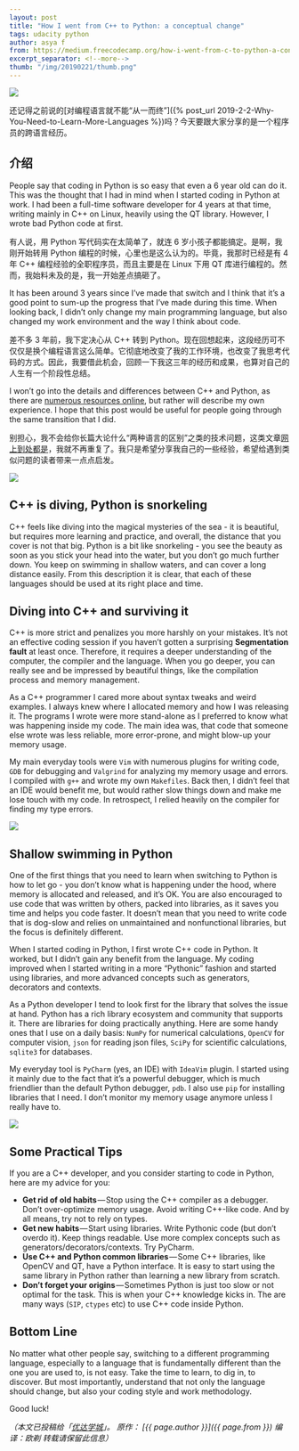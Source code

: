 ```yaml
---
layout: post
title: "How I went from C++ to Python: a conceptual change"
tags: udacity python 
author: asya f
from: https://medium.freecodecamp.org/how-i-went-from-c-to-python-a-conceptual-change-8bf29d059428
excerpt_separator: <!--more-->
thumb: "/img/20190221/thumb.png"
---
```

<img src="/img/20190221/001.jpeg" />

还记得之前说的[对编程语言就不能“从一而终”]({% post_url 2019-2-2-Why-You-Need-to-Learn-More-Languages %})吗？今天要跟大家分享的是一个程序员的跨语言经历。

<!--more-->

## 介绍

People say that coding in Python is so easy that even a 6 year old can do it. This was the thought that I had in mind when I started coding in Python at work. I had been a full-time software developer for 4 years at that time, writing mainly in C++ on Linux, heavily using the QT library. However, I wrote bad Python code at first.

有人说，用 Python 写代码实在太简单了，就连 6 岁小孩子都能搞定。是啊，我刚开始转用 Python 编程的时候，心里也是这么认为的。毕竟，我那时已经是有 4 年 C++ 编程经验的全职程序员，而且主要是在 Linux 下用 QT 库进行编程的。然而，我始料未及的是，我一开始差点搞砸了。

It has been around 3 years since I’ve made that switch and I think that it’s a good point to sum-up the progress that I’ve made during this time. When looking back, I didn’t only change my main programming language, but also changed my work environment and the way I think about code.

差不多 3 年前，我下定决心从 C++ 转到 Python。现在回想起来，这段经历可不仅仅是换个编程语言这么简单。它彻底地改变了我的工作环境，也改变了我思考代码的方式。因此，我要借此机会，回顾一下我这三年的经历和成果，也算对自己的人生有一个阶段性总结。


I won’t go into the details and differences between C++ and Python, as there are [numerous resources online](https://www.educba.com/python-vs-c-plus-plus/), but rather will describe my own experience. I hope that this post would be useful for people going through the same transition that I did.

别担心，我不会给你长篇大论什么“两种语言的区别”之类的技术问题，这类文章[网上到处都是](https://www.educba.com/python-vs-c-plus-plus/)，我就不再重复了。我只是希望分享我自己的一些经验，希望给遇到类似问题的读者带来一点点启发。

<img src="/img/20190221/002.jpeg" />

## C++ is diving, Python is snorkeling

C++ feels like diving into the magical mysteries of the sea - it is beautiful, but requires more learning and practice, and overall, the distance that you cover is not that big. Python is a bit like snorkeling - you see the beauty as soon as you stick your head into the water, but you don’t go much further down. You keep on swimming in shallow waters, and can cover a long distance easily. From this description it is clear, that each of these languages should be used at its right place and time.

## Diving into C++ and surviving it

C++ is more strict and penalizes you more harshly on your mistakes. It’s not an effective coding session if you haven’t gotten a surprising **Segmentation fault** at least once. Therefore, it requires a deeper understanding of the computer, the compiler and the language. When you go deeper, you can really see and be impressed by beautiful things, like the compilation process and memory management.

As a C++ programmer I cared more about syntax tweaks and weird examples. I always knew where I allocated memory and how I was releasing it. The programs I wrote were more stand-alone as I preferred to know what was happening inside my code. The main idea was, that code that someone else wrote was less reliable, more error-prone, and might blow-up your memory usage.

My main everyday tools were `Vim` with numerous plugins for writing code, `GDB` for debugging and `Valgrind` for analyzing my memory usage and errors. I compiled with `g++` and wrote my own `Makefiles`. Back then, I didn’t feel that an IDE would benefit me, but would rather slow things down and make me lose touch with my code. In retrospect, I relied heavily on the compiler for finding my type errors.

<img src="/img/20190221/003.jpeg" />

## Shallow swimming in Python

One of the first things that you need to learn when switching to Python is how to let go - you don’t know what is happening under the hood, where memory is allocated and released, and it’s OK. You are also encouraged to use code that was written by others, packed into libraries, as it saves you time and helps you code faster. It doesn’t mean that you need to write code that is dog-slow and relies on unmaintained and nonfunctional libraries, but the focus is definitely different.

When I started coding in Python, I first wrote C++ code in Python. It worked, but I didn’t gain any benefit from the language. My coding improved when I started writing in a more “Pythonic” fashion and started using libraries, and more advanced concepts such as generators, decorators and contexts.

As a Python developer I tend to look first for the library that solves the issue at hand. Python has a rich library ecosystem and community that supports it. There are libraries for doing practically anything. Here are some handy ones that I use on a daily basis: `NumPy` for numerical calculations, `OpenCV` for computer vision, `json` for reading json files, `SciPy` for scientific calculations, `sqlite3` for databases.

My everyday tool is `PyCharm` (yes, an IDE) with `IdeaVim` plugin. I started using it mainly due to the fact that it’s a powerful debugger, which is much friendlier than the default Python debugger, `pdb`. I also use `pip` for installing libraries that I need. I don’t monitor my memory usage anymore unless I really have to.

<img src="/img/20190221/004.jpeg" />

## Some Practical Tips

If you are a C++ developer, and you consider starting to code in Python, here are my advice for you:

* **Get rid of old habits** — Stop using the C++ compiler as a debugger. Don’t over-optimize memory usage. Avoid writing C++-like code. And by all means, try not to rely on types.
* **Get new habits** — Start using libraries. Write Pythonic code (but don’t overdo it). Keep things readable. Use more complex concepts such as generators/decorators/contexts. Try PyCharm.
* **Use C++ and Python common libraries** — Some C++ libraries, like OpenCV and QT, have a Python interface. It is easy to start using the same library in Python rather than learning a new library from scratch.
* **Don’t forget your origins** — Sometimes Python is just too slow or not optimal for the task. This is when your C++ knowledge kicks in. The are many ways (`SIP`, `ctypes` etc) to use C++ code inside Python.

## Bottom Line

No matter what other people say, switching to a different programming language, especially to a language that is fundamentally different than the one you are used to, is not easy. Take the time to learn, to dig in, to discover. But most importantly, understand that not only the language should change, but also your coding style and work methodology.

Good luck!

_（本文已投稿给「[优达学城](https://cn.udacity.com)」。 原作： [{{ page.author }}]({{ page.from }}) 编译：欧剃 转载请保留此信息）_